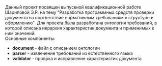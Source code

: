 Данный проект посвящен выпускной квалификационной работе Шариповой Э.Р. на тему "Разработка программных средств проверки документа на соответствие нормативным требованиям к структуре и оформлению". Для проекта была разработана онтология требований, в которой описана иерархия характеристик документа и применимых к ним значений.   
Основные компоненты:  
* **document** - файл с описанием онтологии
* **parser** - извлечение требований из естественного языка
* **validator** - проврка и исправление характеристик документа
